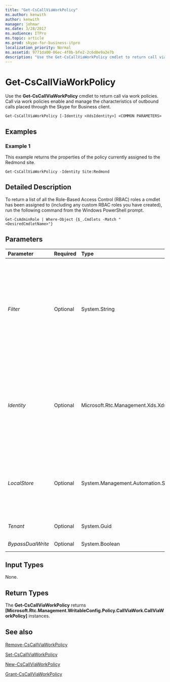```yaml
---
title: "Get-CsCallViaWorkPolicy"
ms.author: kenwith
author: kenwith
manager: johmar
ms.date: 3/28/2017
ms.audience: ITPro
ms.topic: article
ms.prod: skype-for-business-itpro
localization_priority: Normal
ms.assetid: 9771da00-06ec-4f0b-bfe2-2c6d0e9a2e7b
description: "Use the Get-CsCallViaWorkPolicy cmdlet to return call via work policies. Call via work policies enable and manage the characteristics of outbound calls placed through the Skype for Business client."
---
```


# Get-CsCallViaWorkPolicy
 
Use the **Get-CsCallViaWorkPolicy** cmdlet to return call via work policies. Call via work policies enable and manage the characteristics of outbound calls placed through the Skype for Business client.
  
```
Get-CsCallViaWorkPolicy [-Identity <XdsIdentity>] <COMMON PARAMETERS>

```

## Examples
<a name="Examples"> </a>

### Example 1

This example returns the properties of the policy currently assigned to the Redmond site.
  
```
Get-CsCallViaWorkPolicy -Identity Site:Redmond
```

## Detailed Description
<a name="DetailedDescription"> </a>

To return a list of all the Role-Based Access Control (RBAC) roles a cmdlet has been assigned to (including any custom RBAC roles you have created), run the following command from the Windows PowerShell prompt.
  
```
Get-CsAdminRole | Where-Object {$_.Cmdlets -Match "<DesiredCmdletName>"}
```

## Parameters
<a name="DetailedDescription"> </a>

|**Parameter**|**Required**|**Type**|**Description**|
|:-----|:-----|:-----|:-----|
| _Filter_ <br/> |Optional  <br/> |System.String  <br/> |Enables you to use wildcard characters when indicating the policy (or policies) to be returned. For example, to return all the policies configured at the site scope use this syntax: `-Filter "site:*"`. To return a collection of all the per-user policies, use this syntax: `-Filter "tag:*"` <br/> |
| _Identity_ <br/> |Optional  <br/> |Microsoft.Rtc.Management.Xds.XdsIdentity  <br/> | Specifies the identity of the policy to be returned. Call via work policies can be returned at the global, site, or per-user scope. <br/>  Global syntax: `-Identity Global` <br/>  Site syntax: `-Identity Site:Redmond` <br/>  Per-user syntax: `-Identity CallviaWorkStandard` <br/> |
| _LocalStore_ <br/> |Optional  <br/> |System.Management.Automation.SwitchParameter  <br/> |Retrieves the call via work policy data from the local replica of the Central Management store rather than from the Central Management store itself.  <br/> |
| _Tenant_ <br/> |Optional  <br/> |System.Guid  <br/> |This parameter is reserved for internal Microsoft use.  <br/> |
| _BypassDualWrite_ <br/> |Optional  <br/> |System.Boolean  <br/> |PARAMVALUE: $true | $false  <br/> |
   
## Input Types
<a name="InputTypes"> </a>

None.
  
## Return Types
<a name="ReturnTypes"> </a>

The **Get-CsCallViaWorkPolicy** returns **[Microsoft.Rtc.Management.WritableConfig.Policy.CallViaWork.CallViaWorkPolicy]** instances.
  
## See also
<a name="ReturnTypes"> </a>

#### 

[Remove-CsCallViaWorkPolicy](remove-cscallviaworkpolicy.md)
  
[Set-CsCallViaWorkPolicy](set-cscallviaworkpolicy.md)
  
[New-CsCallViaWorkPolicy](new-cscallviaworkpolicy.md)
  
[Grant-CsCallViaWorkPolicy](grant-cscallviaworkpolicy.md)


